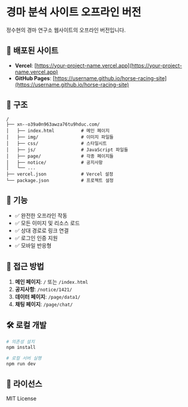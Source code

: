 # 경마 분석 사이트 오프라인 버전

정수현의 경마 연구소 웹사이트의 오프라인 버전입니다.

## 🚀 배포된 사이트

- **Vercel**: [https://your-project-name.vercel.app](https://your-project-name.vercel.app)
- **GitHub Pages**: [https://username.github.io/horse-racing-site](https://username.github.io/horse-racing-site)

## 📁 구조

```
/
├── xn--o39a0n963awza76tu9hduc.com/
│   ├── index.html          # 메인 페이지
│   ├── img/                # 이미지 파일들
│   ├── css/                # 스타일시트
│   ├── js/                 # JavaScript 파일들
│   ├── page/               # 각종 페이지들
│   ├── notice/             # 공지사항
│   └── ...
├── vercel.json             # Vercel 설정
└── package.json            # 프로젝트 설정
```

## 🔧 기능

- ✅ 완전한 오프라인 작동
- ✅ 모든 이미지 및 리소스 로드
- ✅ 상대 경로로 링크 연결
- ✅ 로그인 인증 지원
- ✅ 모바일 반응형

## 📱 접근 방법

1. **메인 페이지**: `/` 또는 `/index.html`
2. **공지사항**: `/notice/1421/`
3. **데이터 페이지**: `/page/data1/`
4. **채팅 페이지**: `/page/chat/`

## 🛠️ 로컬 개발

```bash
# 의존성 설치
npm install

# 로컬 서버 실행
npm run dev
```

## 📄 라이선스

MIT License